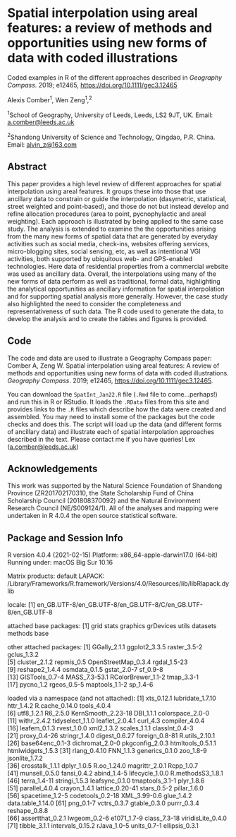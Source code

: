 # Spatial interpolation using areal features: a review of methods and opportunities using new forms of data with coded illustrations
Coded examples in R of the different approaches described in *Geography Compass*. 2019; e12465, https://doi.org/10.1111/gec3.12465

Alexis Comber<sup>1</sup>, Wen Zeng<sup>1</sup>,<sup>2</sup>

<sup>1</sup>School of Geography, University of Leeds, Leeds, LS2 9JT, UK. Email: a.comber@leeds.ac.uk

<sup>2</sup>Shandong University of Science and Technology, Qingdao, P.R. China. Email: alvin_z@163.com

## Abstract 
This paper provides a high level review of different approaches for spatial interpolation using areal features. It groups these into those that use ancillary data to constrain or guide the interpolation (dasymetric, statistical, street weighted and point-based), and those do not but instead develop and refine allocation procedures (area to point, pycnophylactic and areal weighting). Each approach is illustrated by being applied to the same case study. The analysis is extended to examine the the opportunities arising from the many new forms of spatial data that are generated by everyday activities such as social media, check-ins, websites offering services, micro-blogging sites, social sensing, etc, as well as intentional VGI activities, both supported by ubiquitous web- and GPS-enabled technologies. Here data of residential properties from a commercial website was used as ancillary data. Overall, the interpolations using many of the new forms of data perform as well as traditional, formal data, highlighting the analytical opportunities as ancillary information for spatial interpolation and for supporting spatial analysis more generally. However, the case study also highlighted the need to consider the completeness and representativeness of such data. The R code used to generate the data, to develop the analysis and to create the tables and figures is provided.

## Code 
The code and data are used to illustrate a Geography Compass paper: Comber A, Zeng W. Spatial interpolation using areal features: A review of methods and opportunities using new forms of data with coded illustrations. *Geography Compass*. 2019; e12465, https://doi.org/10.1111/gec3.12465.

You can download the `SpatInt_Jan22.R` file (`.Rmd` file to come...perhaps!) and run this in R or RStudio. It loads the `.RData` files from this site and provides links to the `.R` files which describe how the data were created and assembled. You may need to install some of the packages but the code checks and does this. The script will load up the data (and different forms of ancillary data) and illustrate each of spatial interpolation approaches described in the text. Please contact me if you have queries! Lex (a.comber@leeds.ac.uk)

## Acknowledgements
This work was supported by the Natural Science Foundation of Shandong Province (ZR201702170310, the State Scholarship Fund of China Scholarship Council (201808370092) and the Natural Environment Research Council (NE/S009124/1). All of the analyses and mapping were undertaken in R 4.0.4 the open source statistical software.

## Package and Session Info
R version 4.0.4 (2021-02-15)
Platform: x86_64-apple-darwin17.0 (64-bit)
Running under: macOS Big Sur 10.16

Matrix products: default
LAPACK: /Library/Frameworks/R.framework/Versions/4.0/Resources/lib/libRlapack.dylib

locale:
[1] en_GB.UTF-8/en_GB.UTF-8/en_GB.UTF-8/C/en_GB.UTF-8/en_GB.UTF-8

attached base packages:
[1] grid      stats     graphics  grDevices utils     datasets  methods   base     

other attached packages:
 [1] GGally_2.1.1        ggplot2_3.3.5       raster_3.5-2        gclus_1.3.2        
 [5] cluster_2.1.2       repmis_0.5          OpenStreetMap_0.3.4 rgdal_1.5-23       
 [9] reshape2_1.4.4      osmdata_0.1.5       gstat_2.0-7         sf_0.9-8           
[13] GISTools_0.7-4      MASS_7.3-53.1       RColorBrewer_1.1-2  tmap_3.3-1         
[17] pycno_1.2           rgeos_0.5-5         maptools_1.1-2      sp_1.4-6           

loaded via a namespace (and not attached):
 [1] xts_0.12.1         lubridate_1.7.10   httr_1.4.2         R.cache_0.14.0     tools_4.0.4       
 [6] utf8_1.2.1         R6_2.5.0           KernSmooth_2.23-18 DBI_1.1.1          colorspace_2.0-0  
[11] withr_2.4.2        tidyselect_1.1.0   leaflet_2.0.4.1    curl_4.3           compiler_4.0.4    
[16] leafem_0.1.3       rvest_1.0.0        xml2_1.3.2         scales_1.1.1       classInt_0.4-3    
[21] proxy_0.4-26       stringr_1.4.0      digest_0.6.27      foreign_0.8-81     R.utils_2.10.1    
[26] base64enc_0.1-3    dichromat_2.0-0    pkgconfig_2.0.3    htmltools_0.5.1.1  htmlwidgets_1.5.3 
[31] rlang_0.4.10       FNN_1.1.3          generics_0.1.0     zoo_1.8-9          jsonlite_1.7.2    
[36] crosstalk_1.1.1    dplyr_1.0.5        R.oo_1.24.0        magrittr_2.0.1     Rcpp_1.0.7        
[41] munsell_0.5.0      fansi_0.4.2        abind_1.4-5        lifecycle_1.0.0    R.methodsS3_1.8.1 
[46] terra_1.4-11       stringi_1.5.3      leafsync_0.1.0     tmaptools_3.1-1    plyr_1.8.6        
[51] parallel_4.0.4     crayon_1.4.1       lattice_0.20-41    stars_0.5-2        pillar_1.6.0      
[56] spacetime_1.2-5    codetools_0.2-18   XML_3.99-0.6       glue_1.4.2         data.table_1.14.0 
[61] png_0.1-7          vctrs_0.3.7        gtable_0.3.0       purrr_0.3.4        reshape_0.8.8     
[66] assertthat_0.2.1   lwgeom_0.2-6       e1071_1.7-9        class_7.3-18       viridisLite_0.4.0 
[71] tibble_3.1.1       intervals_0.15.2   rJava_1.0-5        units_0.7-1        ellipsis_0.3.1    
>
